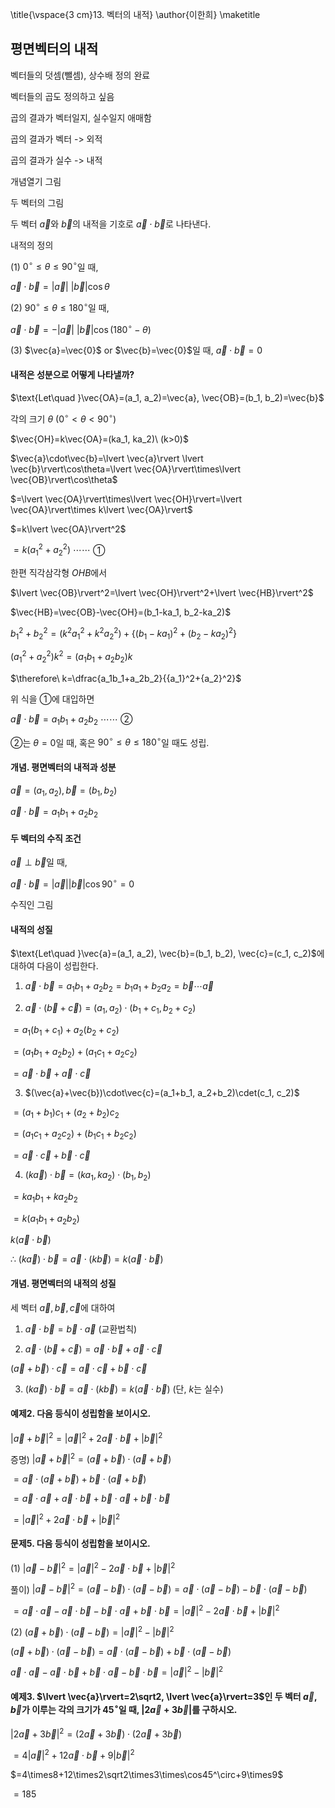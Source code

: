 \title{\vspace{3 cm}13. 벡터의 내적}
\author{이한희}
\maketitle

## 평면벡터의 내적

벡터들의 덧셈(뺄셈), 상수배 정의 완료

벡터들의 곱도 정의하고 싶음

곱의 결과가 벡터일지, 실수일지 애매함

곱의 결과가 벡터 -> 외적

곱의 결과가 실수 -> 내적

개념열기 그림

두 벡터의 그림

두 벡터 $\vec{a}$와 $\vec{b}$의 내적을 기호로 $\vec{a}\cdot\vec{b}$로 나타낸다.

내적의 정의

(1) $0^\circ \le\theta\le90^\circ$일 때, 

$\vec{a}\cdot\vec{b}=\lvert \vec{a}\rvert\ \lvert \vec{b}\rvert\cos\theta$

(2) $90^\circ \le\theta\le180^\circ$일 때, 

$\vec{a}\cdot\vec{b}=-\lvert \vec{a}\rvert\ \lvert \vec{b}\rvert\cos(180^\circ-\theta)$

(3) $\vec{a}=\vec{0}$ or $\vec{b}=\vec{0}$일 때, $\vec{a}\cdot\vec{b}=0$

#### 내적은 성분으로 어떻게 나타낼까?

$\text{Let\quad }\vec{OA}=(a_1, a_2)=\vec{a}, \vec{OB}=(b_1, b_2)=\vec{b}$ 

각의 크기 $\theta\ (0^\circ < \theta<90^\circ)$

$\vec{OH}=k\vec{OA}=(ka_1, ka_2)\ (k>0)$

$\vec{a}\cdot\vec{b}=\lvert \vec{a}\rvert \lvert \vec{b}\rvert\cos\theta=\lvert \vec{OA}\rvert\times\lvert \vec{OB}\rvert\cos\theta$

$=\lvert \vec{OA}\rvert\times\lvert \vec{OH}\rvert=\lvert \vec{OA}\rvert\times k\lvert \vec{OA}\rvert$

$=k\lvert \vec{OA}\rvert^2$

$=k({a_1}^2+{a_2}^2)\ \cdots\cdots$ ①

한편 직각삼각형 $OHB$에서

$\lvert \vec{OB}\rvert^2=\lvert \vec{OH}\rvert^2+\lvert \vec{HB}\rvert^2$

$\vec{HB}=\vec{OB}-\vec{OH}=(b_1-ka_1, b_2-ka_2)$

${b_1}^2+{b_2}^2=(k^2{a_1}^2+k^2{a_2}^2)+\lbrace (b_1-ka_1)^2+(b_2-ka_2)^2\rbrace$

$({a_1}^2+{a_2}^2)k^2=(a_1b_1+a_2b_2)k$

$\therefore\ k=\dfrac{a_1b_1+a_2b_2}{{a_1}^2+{a_2}^2}$

위 식을 ①에 대입하면

$\vec{a}\cdot\vec{b}=a_1b_1+a_2b_2\ \cdots\cdots$ ②

②는 $\theta=0$일 때, 혹은 $90^\circ\le\theta\le180^\circ$일 때도 성립. 

#### 개념. 평면벡터의 내적과 성분

$\vec{a}=(a_1, a_2), \vec{b}=(b_1, b_2)$

$\vec{a}\cdot\vec{b}=a_1b_1+a_2b_2$

#### 두 벡터의 수직 조건

$\vec{a}\perp\vec{b}$일 때, 

$\vec{a}\cdot\vec{b}=\lvert \vec{a}\rvert\lvert \vec{b}\rvert\cos90^\circ=0$

수직인 그림

#### 내적의 성질

$\text{Let\quad }\vec{a}=(a_1, a_2), \vec{b}=(b_1, b_2), \vec{c}=(c_1, c_2)$에 대하여 다음이 성립한다.

1) $\vec{a}\cdot\vec{b}=a_1b_1+a_2b_2=b_1a_1+b_2a_2=\vec{b}\cdots\vec{a}$

2) $\vec{a}\cdot(\vec{b}+\vec{c})=(a_1, a_2)\cdot(b_1+c_1, b_2+c_2)$

$=a_1(b_1+c_1)+a_2(b_2+c_2)$

$=(a_1b_1+a_2b_2)+(a_1c_1+a_2c_2)$

$=\vec{a}\cdot\vec{b}+\vec{a}\cdot\vec{c}$

3) $(\vec{a}+\vec{b})\cdot\vec{c}=(a_1+b_1, a_2+b_2)\cdet(c_1, c_2)$

$=(a_1+b_1)c_1+(a_2+b_2)c_2$

$=(a_1c_1+a_2c_2)+(b_1c_1+b_2c_2)$

$=\vec{a}\cdot\vec{c}+\vec{b}\cdot\vec{c}$

4) $(k\vec{a})\cdot\vec{b}=(ka_1, ka_2)\cdot(b_1, b_2)$

$=ka_1b_1+ka_2b_2$

$=k(a_1b_1+a_2b_2)$

$k(\vec{a}\cdot\vec{b})$

$\therefore\ (k\vec{a})\cdot\vec{b}=\vec{a}\cdot(k\vec{b})=k(\vec{a}\cdot\vec{b})$

#### 개념. 평면벡터의 내적의 성질

세 벡터 $\vec{a}, \vec{b}, \vec{c}$에 대하여 

1) $\vec{a}\cdot\vec{b}=\vec{b}\cdot\vec{a}$ (교환법칙)

2) $\vec{a}\cdot(\vec{b}+\vec{c})=\vec{a}\cdot\vec{b}+\vec{a}\cdot\vec{c}$

$(\vec{a}+\vec{b})\cdot\vec{c}=\vec{a}\cdot\vec{c}+\vec{b}\cdot\vec{c}$

3) $(k\vec{a})\cdot\vec{b}=\vec{a}\cdot(k\vec{b})=k(\vec{a}\cdot\vec{b})$ (단, $k$는 실수)

#### 예제2. 다음 등식이 성립함을 보이시오.

$\lvert \vec{a}+\vec{b}\rvert^2=\lvert \vec{a}\rvert^2+2\vec{a}\cdot\vec{b}+\lvert \vec{b}\rvert^2$

증명) $\lvert \vec{a}+\vec{b}\rvert^2=(\vec{a}+\vec{b})\cdot(\vec{a}+\vec{b})$

$=\vec{a}\cdot(\vec{a}+\vec{b})+\vec{b}\cdot(\vec{a}+\vec{b})$

$=\vec{a}\cdot\vec{a}+\vec{a}\cdot\vec{b}+\vec{b}\cdot\vec{a}+\vec{b}\cdot\vec{b}$

$=\lvert \vec{a}\rvert^2+2\vec{a}\cdot\vec{b}+\lvert \vec{b}\rvert^2$

#### 문제5. 다음 등식이 성립함을 보이시오.

(1) $\lvert \vec{a}-\vec{b}\rvert^2=\lvert \vec{a}\rvert^2-2\vec{a}\cdot\vec{b}+\lvert \vec{b}\rvert^2$

풀이) $\lvert \vec{a}-\vec{b}\rvert^2=(\vec{a}-\vec{b})\cdot(\vec{a}-\vec{b})=\vec{a}\cdot(\vec{a}-\vec{b})-\vec{b}\cdot(\vec{a}-\vec{b})$

$=\vec{a}\cdot\vec{a}-\vec{a}\cdot\vec{b}-\vec{b}\cdot\vec{a}+\vec{b}\cdot\vec{b}=\lvert \vec{a}\rvert^2-2\vec{a}\cdot\vec{b}+\lvert \vec{b}\rvert^2$

(2) $(\vec{a}+\vec{b})\cdot(\vec{a}-\vec{b})=\lvert \vec{a}\rvert^2-\lvert \vec{b}\rvert^2$

$(\vec{a}+\vec{b})\cdot(\vec{a}-\vec{b})=\vec{a}\cdot(\vec{a}-\vec{b})+\vec{b}\cdot(\vec{a}-\vec{b})$

$\vec{a}\cdot\vec{a}-\vec{a}\cdot\vec{b}+\vec{b}\cdot\vec{a}-\vec{b}\cdot\vec{b}=\lvert \vec{a}\rvert^2-\lvert \vec{b}\rvert^2$

#### 예제3. $\lvert \vec{a}\rvert=2\sqrt2, \lvert \vec{a}\rvert=3$인 두 벡터 $\vec{a}, \vec{b}$가 이루는 각의 크기가 $45^\circ$일 때, $\lvert 2\vec{a}+3\vec{b}\rvert$를 구하시오.

$\lvert 2\vec{a}+3\vec{b}\rvert^2=(2\vec{a}+3\vec{b})\cdot(2\vec{a}+3\vec{b})$

$=4\lvert \vec{a}\rvert^2+12\vec{a}\cdot\vec{b}+9\lvert \vec{b}\rvert^2$

$=4\times8+12\times2\sqrt2\times3\times\cos45^\circ+9\times9$

$=185$

